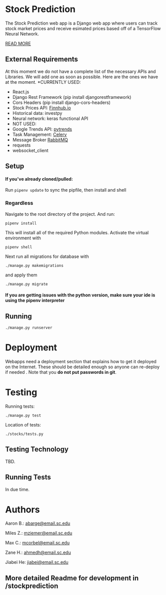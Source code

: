 # Stock Prediction

The Stock Prediction web app is a Django web app where users can track stock market prices and receive esimated prices based off of a TensorFlow Neural Network.

[READ MORE](https://github.com/SCCapstone/StockPrediction/wiki/Project-Description)

## External Requirements

At this moment we do not have a complete list of the necessary APIs and Libraries. We will add one as soon as possible. Here are the ones we have at the moment.
*CURRENTLY USED:
* React.js
* Django Rest Framework (pip install djangorestframework)
* Cors Headers (pip install django-cors-headers)
* Stock Prices API: [Finnhub.io](https://finnhub.io/docs/api)
* Historical data: investpy
* Neural network: keras functional API
* NOT USED:
* Google Trends API: [pytrends](https://pypi.org/project/pytrends/)
* Task Management: [Celery](https://docs.celeryproject.org/en/stable/index.html)
* Message Broker [RabbitMQ](https://www.rabbitmq.com/documentation.html)
* requests
* websocket_client

## Setup

#### If you've already cloned/pulled:
Run `pipenv update` to sync the pipfile, then install and shell

### Regardless
Navigate to the root directory of the project. And run:

`pipenv install`

This will install all of the required Python modules.
Activate the virtual environment with

`pipenv shell`

Next run all migrations for database with

`./manage.py makemigrations`

and apply them

`./manage.py migrate`
#### If you are getting issues with the python version, make sure your ide is using the pipenv interpreter

## Running

`./manage.py runserver`

# Deployment

Webapps need a deployment section that explains how to get it deployed on the 
Internet. These should be detailed enough so anyone can re-deploy if needed
. Note that you **do not put passwords in git**. 

# Testing

Running tests:

`./manage.py test`

Location of tests:

`./stocks/tests.py`

## Testing Technology

TBD.

## Running Tests

In due time.

# Authors

Aaron B.: abarge@email.sc.edu

Miles Z.: mziemer@email.sc.edu

Max C.: mcorbel@email.sc.edu

Zane H.: ahmedh@email.sc.edu

Jiabei He: jiabei@email.sc.edu

## More detailed Readme for development in /stockprediction

